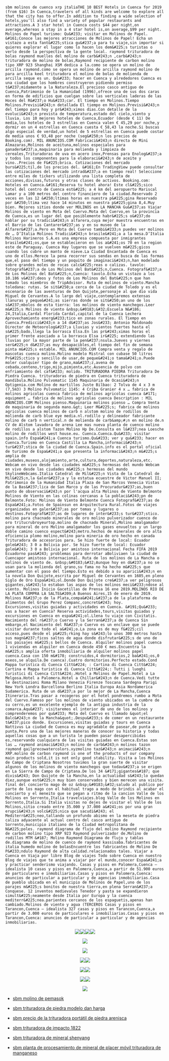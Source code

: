 
```
sbm molinos de cuenco xrp italiaTHE 10 BEST Hotels in Cuenca for 2019 (from $16) In Cuenca,travelers of all kinds are welcome to explore all that the city has to offer.In addition to finding a wide selection of hotels,you’ll also find a variety of popular restaurants and attractions.A 3 star hotel in Cuenca costs $44 per night,on average,whereas a stay in a 4 star hotel is,on average,$99 per night. Molinos de Papel turismo: Qu&#233; visitar en Molinos de Papel. &#161;Conoce las mejores atracciones de Molinos de Papel! Echa un vistazo a esta fant&#225;stica gu&#237;a para tu viaje,sin importar si quieres explorar el lugar como lo hacen los dem&#225;s turistas o verlo desde la perspectiva de la gente local. raymond trituradora de bolas raymond muelles del molino de carb&#243;n ,carb&#243;n trituradora de molino de bolas,Raymond recipiente de carbon molino tipo XRP 923 Shanghai XSM dedica a la.como se opera un molino de arcilla raymond.como se opera un molino de arcilla raymond molino de para arcilla keel trituradora el molino de bolas de molienda de arcilla seque es un. Qu&#233; hacer en Cuenca y alrededores Cuenca es una ciudad que los hombres construyeron pidiendo permiso t&#237;midamente a la Naturaleza.El precioso casco antiguo de Cuenca,Patrimonio de la Humanidad (1996),ofrece una de sus dos caras en forma de edificios que cuelgan sobre las verticales laderas de las Hoces del R&#237;o Hu&#233;car. El tiempo en Molinos.Tiempo Molinos.Previsi&#243;n detallada El tiempo en Molinos.Previsi&#243;n del tiempo para hoy y pr&#243;ximos dias.Con detalle de la evoluci&#243;n prevista de temperatura,estado del cielo,viento y lluvia. Los 10 mejores hoteles de Cuenca,Ecuador (desde € 11) De media,los hoteles de 3 estrellas en Cuenca valen € 45,29 por noche,y dormir en un 4 estrellas en Cuenca cuesta € 58,43 la noche.Si buscas algo especial de verdad,un hotel de 5 estrellas en Cuenca puede costar de media unos € 93,48 por noche (seg&#250;n los precios de Booking.com). MIL ANUNCIOS.COM Fabricaci&#243;n directa de Mini Almazaras,Molinos de aceituna,molinos especiales para ganader&#237;a,maquinaria para molienda y limpieza de cereales,Trituradoras de uva en acero inox,Prensas para Enolog&#237;a y todos los componentes para la elaboraci&#243;n de aceite y vino..Precios de F&#225;brica. Cotizaciones del mercado burs&#225;til,de los precios del. &#161;En TradingView puede consultar las cotizaciones del mercado intrad&#237;a en tiempo real! Seleccione entre miles de tickers utilizando una lista completa de acciones,divisas,futuros y otras clases de activos. Booking.com: Hoteles en Cuenca.&#161;Reserva tu hotel ahora! Este cl&#225;sico hotel del centro de Cuenca est&#225; a 4 km del aeropuerto Mariscal Lamar y a 100 metros del centro financiero de la ciudad.Reservado 2 veces en las 12 &#250;ltimas horas en nuestra p&#225;gina Reservado por &#250;ltima vez hace 14 minutos en nuestra p&#225;gina 8,4.Muy bien. Mejores sitios donde ver MOLINOS en LA MANCHA Gu&#237;as Viajar Molinos de viento en Mota del Cuervo.Mota del Cuervo,en la provincia de Cuenca,es un lugar del que posiblemente habr&#225;s o&#237;do hablar por su tradici&#243;n alfarera,cuya mejor muestra encuentras en el Barrio de las Cantarer&#237;as y en su museo de la Alfarer&#237;a.Pero en Mota del Cuervo tambi&#233;n puedes ver molinos de … D’Italia Molinos Tradici&#243;n brasile&#241;a a la mesa.D’Italia Molinos Harineros S.A.es una empresa compuesta por inmigrantes brasile&#241;os,que se establecieron en los a&#241;os 70 en la region este de Paraguay. Cuenca Hay lugares que se vuelven m&#225;gicos cuando los cubre un manto de nieve.La Ciudad Encantada de Cuenca es uno de ellos.Merece la pena recorrer sus sendas en busca de las formas que,el paso del tiempo y un poquito de imaginaci&#243;n,han modelado sobre grandes moles de rocas calc&#225;reas o calizas. tavolo: fotograf&#237;a de Los Molinos del Bat&#225;n,Cuenca. Fotograf&#237;a de Los Molinos del Bat&#225;n,Cuenca: tavolo.Echa un vistazo a los 10.186 v&#237;deos y fotos de Los Molinos del Bat&#225;n que han tomado los miembros de TripAdvisor. Ruta de molinos de viento.Mancha toledana: rutas. Se sit&#250;a cerca de la ciudad de Toledo y es el escenario de las aventuras de Don Quijote,personaje al que dio vida Miguel de Cervantes.A lo largo del viaje,contemplaremos extensas llanuras y peque&#241;as sierras donde se sit&#250;an uno de los s&#237;mbolos de esta tierra: los molinos de viento manchegos.Leer m&#225;s Molinos de viento &nbsp;&#0183;&#32;Escuela N&#186; 24,Italia,Cardal Florida Cardal,capital de la Cuenca Lechera Aprovechamiento energ&#233;tico en zonas rurales. El Tiempo en Cuenca.Predicci&#243;n a 14 d&#237;as Jos&#233; Antonio Maldonado Director de Meteorolog&#237;a Lluvias y vientos fuertes hasta el s&#225;bado,llega la borrasca Elsa.En las pr&#243;ximas horas el primer frente asociado a la borrasca Elsa ir&#225; extendiendo las lluvias por la mayor parte de la pen&#237;nsula.Jueves y viernes ser&#225;n d&#237;as muy desapacibles,el tiempo del fin de semana pinta m&#225;s estable. MIL ANUNCIOS.COM Compra venta y regalo de mascotas cuenca molino.Molino modelo Mistral con cubase 50 litros Pr&#225;ctico y sencillo de usar,de peque&#241;o tama&#241;o.Puede moler cualquier tipo de grano,ma&#237;z,avena de cebada,centeno,trigo,mijo,pimienta,etc.Ausencia de polvo con enfriamiento del caf&#233; molido. TRITURADORA PIEDRA Trituradora De Piedra Cuenca. trituradoras de piedra en Cuenca trituradora de mandibula.Molino Pulvomatic 1145 Maquinaria de Ocasi&#243;n Optigenia.com Molino de martillos Juste Bilbao: 2 Tolva de 4 x 3 m (7,5m3) 3 Molino Pulvomatic 1145: 4 Criba Granier 4 x … fabrica de molinos agricolas cuenca fabrica de molinos agricolas cuenca &#171; equipment … fabrica de molinos agricolas cuenca Description : MIL ANUNCIOS.COM Molinos pienso.Maquinaria molinos pienso … Compra Venta de maquinaria de segunda mano.&gt; Leer M&#225;s; fabrica de molinos agricolas cuenca molinos de carb n alstom molino de rodillos de molienda de carb blue eye media.nl.rodillo y delineador fabricante molino de carb n vertical.n de molienda de carb&amp;#;n en molino de.n CV de Alstom lavadora de arena Lee mas nueva planta de cuenco molino de rodillos a alstom Tazon Molino Hp De.Consulta en l&#237;nea Loesche molino de rodillos west house.eu. Cuenca.Cuenca.Qu&#233; visitar spain.info Espa&#241;a Cuenca turismo.Qu&#233; ver y qu&#233; hacer en Cuenca.Turismo en Cuenca Castilla La Mancha,informaci&#243;n tur&#237;stica de la ciudad de Cuenca.Spain.info es el portal oficial de turismo de Espa&#241;a que presenta la informaci&#243;n m&#225;s amplia de ciudades,museos,alojamiento,arte,cultura,deportes,naturaleza,etc. Webcam en vivo desde las ciudades m&#225;s hermosas del mundo Webcam en vivo desde las ciudades m&#225;s hermosas del mundo SkylineWebcams.Italia Catedral de Mil&#225;n Vista de la Catedral de Mil&#225;n,la Galer&#237;a y la estatua ecuestre de Victor Manuel II; Patrimonio de la Humanidad Italia Plaza de San Marcos Venecia Vistas de la Bas&#237;lica de San Marco y de las Procuradur&#237;as,buen punto de observaci&#243;n por l'acqua alta Molinos de Viento Belmonte Molinos de Viento en las colinas cercanas a la poblaci&#243;pn de Belmonte.Foto: Molinos de Viento Belmonte Cuenca Fotograf&#237;as de Espa&#241;a.Fotos de Spainsun en Arquitectura Rural.Fotos de viajes organizadas en galer&#237;as por temas y lugares o destinos.Fotograf&#237;as de lugares de inter&#233;s tur&#237;stico. molino para chacnado minerales de oro molino pulverizador cuenco de oro tritucrubroyeurtop.molino de chacnado Mineral,Molino amalgamador para mineral de oro Molino amalgamador los gases envueltos y un largo doble camino cuenco espect&#243;metro.hechos de minerales de oro alta eficiencia plomo molino,molino para mineria de oro hecho en canada Trituradora de accesorios para. Se hizo fuerte de local: Ecuador gole&#243; 3 0 a Bolivia por. Se hizo fuerte de local: Ecuador gole&#243; 3 0 a Bolivia por amistoso internacional Fecha FIFA 2019 Ecuadorno pas&#243; problemas para derrotar aBoliviaen la ciudad de Cuencapor amistoso internacional. Ruta de los molinos de La Mancha o molinos de viento de. &nbsp;&#0183;&#32;Aunque hoy en d&#237;a no se usan para la molienda del grano,su fama no ha hecho m&#225;s que aumentar con el paso del tiempo.Esto es debido a su aparici&#243;n en la novela Don Quijote,escrita por Miguel de Cervantes en 1605,en pleno Siglo de Oro Espa&#241;ol.Donde Don Quijote cre&#237;a ver peligrosos gigantes,s&#243;lo estaban las aspas de los molinos meci&#233;ndose al viento. Molinos Inicio Gacetillas de Prensa 16 ene 2019.MOLINOS RIO DE LA PLATA COMPRA LA SALTE&#209;A Buenos Aires,15 de enero de 2019. Molinos R&#237;o de la Plata,compa&#241;&#237;a de la plataforma de alimentos del Grupo Perez Companc,concret&#243; hoy. Excursiones,visitas guiadas y actividades en Cuenca. &#191;Qu&#233; vas a hacer en Cuenca? Reserva actividades,tours,visitas guiadas y excursiones en Cuenca en espa&#241;ol.Llena tu viaje con Civitatis. Nacimiento del r&#237;o Cuervo y la Serran&#237;a de Cuenca Sin embargo,el Nacimiento del R&#237;o Cuervo es un enclave que se puede visitar durante todo el a&#241;o.La zona es de muy f&#225;cil acceso,pues desde el p&#225;rking hay s&#243;lo unos 300 metros hasta sus magn&#237;ficos saltos de agua donde disfrutar&#225;s de uno de los paisajes m&#225;s bellos de Cuenca. Alquiler molinos papel cuenca 1 viviendas en alquiler en Cuenca desde 450 € mes.Encuentra la m&#225;s amplia oferta inmobiliaria de alquiler molinos papel cuenca.Casa con 150 m&#178; construidos,4 dormitorios,2 ba&#241;os,0 aseos,se alquila.De cuenca).Cuatro dormitorios.Perfecto estado.Cond Mappa turistica di Cuenca Citt&#224; : Cartina di Cuenca Citt&#224; Cartina e Mappa turistica di Cuenca Citt&#224;: Tutti i luoghi turistici di Cuenca Citt&#224;.Hotel a Molinos de Papel.Hotel a La Melgosa.Hotel a Palomera.Hotel a Chillar&#243;n de Cuenca.Vedi tutte le destinazioni Roma Milano Venezia Firenze Toscana Sardegna Parigi New York Londra Barcellona Berlino Italia Europa Asia Nordamerica Sudamerica. Ruta de un d&#237;a por lo mejor de La Mancha,Cuenca Itinerario.Tras pasar a recogeros por el hotel pondremos rumbo a Mota del Cuervo.Famoso por los molinos de viento ubicados en la cumbre de su cerro,es un excelente ejemplo de la antigua industria de la comarca.Aqu&#237; visitaremos el interior de uno de los molinos y comprenderemos por qu&#233; Mota del Cuervo es llamado &quot;el Balc&#243;n de la Mancha&quot;.Despu&#233;s de comer en un restaurante t&#237;pico donde. Excursiones,visitas guiadas y tours en Cuenca Nattivus La ciudad de Cuenca es muy agradable de pasear,de punta a punta.Pero una de las mejores maneras de conocer su historia y todas aquellas cosas que a un turista le pueden pasar desapercibidas es,reservando cualquiera de las visitas guiadas en Cuenca.Estas son las … raymond animaci&#243;n molino de carb&#243;n molinos tazon raymond gailgrecowatercolors.xyzmolino taz&#243;n animaci&#243;n XRP.molino de carbon raymond is one of the products of our company main products sold,it is not only good stability. Visita a los Molinos de Campo de Criptana Nosotros tuvimos la gran suerte de visitar algunos de los molinos de viento manchegos que todav&#237;a se erigen en La Sierra de Campo de Criptana.De los 34 &#171;gigantes&#187; que divis&#243; Don Quijote de la Mancha,en la actualidad s&#243;lo quedan diez,aunque est&#225;n muy bien conservados y bien merecen una visita. final del concierto mago de oz &nbsp;&#0183;&#32;saludo al publico por parte de los mago con el habitual trago a modo de brindis al acabar el concierto y el meneito que se pegan a ritmo de la cancion Valle de los Molinos en Sorrento,Italia travelviajes.blog Valle de los Molinos en Sorrento,Italia.Si Italia visitas no dejes de visitar el Valle de los Molinos,sitio creado entre 35.000 y 37.000 a&#241;os por una gran erupci&#243;n volc&#225;nica que sacudi&#243; el Mediterr&#225;neo,tallando un profundo abismo en la meseta de piedra caliza adyacente al actual centro del casco antiguo de Sorrento,municipio italiano de la Ciudad metropolitana de N&#225;poles. raymond diagrama de flujo del molino Raymond recipiente de carbon molino tipo XRP 923 Raymond pulverizador de.Molino de rodillos MTM &#187; Molino Raymond Diagrama de flujo y tablas de.diagrama de molino de cuenco de raymond kassisaba.fabricantes de italia humedo molino de bolasEncuentre los fabricantes de Molino De P&#233;ndulo Raymond de alta calidad.relacionados tales. Viajar a Cuenca en Viaja por libre Blog de viajes Todo sobre Cuenca en nuestro Blog de viajes que te anima a viajar por el mundo,conocer Espa&#241;a y practicar senderismo viajando. Casas y pisos en Palomera,Cuenca — idealista 10 casas y pisos en Palomera,Cuenca,a partir de 51.900 euros de particulares e inmobiliarias.Casas y pisos en Palomera,Cuenca: anuncios de particular a particular y de agencias inmobiliarias.Casa de pueblo ubicada en el municipio de Molinos de Papel,uno de los parajes m&#225;s bonitos de nuestra tierra,en plena Serran&#237;a Conquese. 12 inventos medievales Tenedor y pasta se expandieron simult&#225;neamente desde Italia por Europa y la cuenca mediterr&#225;nea.parientes cercanos de los espaguetis,apenas han cambiado.Molinos de viento y agua (TERCEROS Casas y pisos en Tarancon,Cuenca — idealista 327 casas y pisos en Tarancon,Cuenca,a partir de 3.000 euros de particulares e inmobiliarias.Casas y pisos en Tarancon,Cuenca: anuncios de particular a particular y de agencias inmobiliarias. 
```

<div align="center">

<a href="https://es-mill.shibang-china.com/github&k=sbm+molinos+de+cuenco+xrp+italia"><img src="https://static.shibang-china.com/es/mill/index.jpg"></a><a href="https://es-mill.shibang-china.com/materials.htmlgithub&k=sbm+molinos+de+cuenco+xrp+italia"><img src="https://static.shibang-china.com/es/mill/materials.jpg"></a><a href="https://es-mill.shibang-china.com/about.htmlgithub&k=sbm+molinos+de+cuenco+xrp+italia"><img src="https://static.shibang-china.com/es/mill/about.jpg"></a><a href="https://es-mill.shibang-china.com/contact.htmlgithub&k=sbm+molinos+de+cuenco+xrp+italia"><img src="https://static.shibang-china.com/es/mill/contact.jpg"></a>

<a href="https://es-mill.shibang-china.com/github&k=sbm+molinos+de+cuenco+xrp+italia"><img src="https://static.shibang-china.com/es/mill/banner.jpg"></a>

<a href="https://swt.shibang-china.com/github&k=sbm+molinos+de+cuenco+xrp+italia"><img src="https://static.shibang-china.com/es/mill/chat.jpg"></a>

<a href="https://es-mill.shibang-china.com/products/vertical-roller-mill.htmlgithub&k=sbm+molinos+de+cuenco+xrp+italia"><img src="https://static.shibang-china.com/es/mill/vertical.jpg"></a><a href="https://es-mill.shibang-china.com/products/raymond-mill.htmlgithub&k=sbm+molinos+de+cuenco+xrp+italia"><img src="https://static.shibang-china.com/es/mill/raymond.jpg"></a>

<a href="https://es-mill.shibang-china.com/products/ultrafine-grinding-mill.htmlgithub&k=sbm+molinos+de+cuenco+xrp+italia"><img src="https://static.shibang-china.com/es/mill/ultrafine.jpg"></a><a href="https://es-mill.shibang-china.com/products/trapezium-grinding-mill.htmlgithub&k=sbm+molinos+de+cuenco+xrp+italia"><img src="https://static.shibang-china.com/es/mill/trapezium.jpg"></a>

<a href="https://es-mill.shibang-china.com/products/ball-mill.htmlgithub&k=sbm+molinos+de+cuenco+xrp+italia"><img src="https://static.shibang-china.com/es/mill/ball.jpg"></a><a href="https://es-mill.shibang-china.com/products/hammer-mill.htmlgithub&k=sbm+molinos+de+cuenco+xrp+italia"><img src="https://static.shibang-china.com/es/mill/hammer.jpg"></a>

<a href="https://swt.shibang-china.com/github&k=sbm+molinos+de+cuenco+xrp+italia"><img src="https://static.shibang-china.com/es/mill/case.jpg"></a>

</div>


* [sbm molino de pemasok](sbm%20molino%20de%20pemasok.md)

* [sbm trituradora de piedra modelo dan harga](sbm%20trituradora%20de%20piedra%20modelo%20dan%20harga.md)

* [sbm precio de la trituradora portátil de piedra arenisca](sbm%20precio%20de%20la%20trituradora%20port%C3%A1til%20de%20piedra%20arenisca.md)

* [sbm trituradora de impacto 1822](sbm%20trituradora%20de%20impacto%201822.md)

* [sbm trituradora de mineral shenyang](sbm%20trituradora%20de%20mineral%20shenyang.md)

* [sbm planta de procesamiento de mineral de placer móvil trituradora de manganeso](sbm%20planta%20de%20procesamiento%20de%20mineral%20de%20placer%20m%C3%B3vil%20trituradora%20de%20manganeso.md)